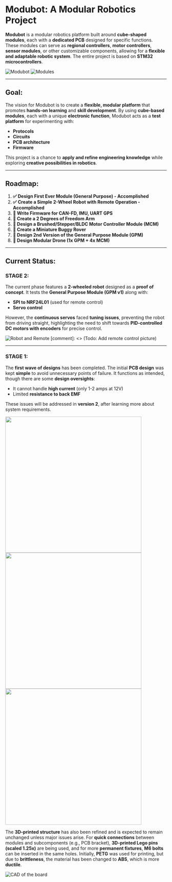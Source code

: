 # **Modubot: A Modular Robotics Project**

**Modubot** is a modular robotics platform built around **cube-shaped modules**, each with a **dedicated PCB** designed for specific functions. These modules can serve as **regional controllers**, **motor controllers**, **sensor modules**, or other customizable components, allowing for a **flexible and adaptable robotic system**. The entire project is based on **STM32 microcontrollers**.

![Modubot](docs/media/BasicRobot_photo.jpg) ![Modules](modubot_image2.jpg)

---

## **Goal:**

The vision for Modubot is to create a **flexible, modular platform** that promotes **hands-on learning** and **skill development**. By using **cube-based modules**, each with a unique **electronic function**, Modubot acts as a **test platform** for experimenting with:

- **Protocols**
- **Circuits**
- **PCB architecture**
- **Firmware**

This project is a chance to **apply and refine engineering knowledge** while exploring **creative possibilities in robotics**.

---

## **Roadmap:**
1. **✅ Design First Ever Module (General Purpose) - Accomplished**
2. **✅ Create a Simple 2-Wheel Robot with Remote Operation - Accomplished**
3. **🔲 Write Firmware for CAN-FD, IMU, UART GPS**
4. **🔲 Create a 2 Degrees of Freedom Arm**
5. **🔲 Design a Brushed/Stepper/BLDC Motor Controller Module (MCM)**
6. **🔲 Create a Miniature Buggy Rover**
7. **🔲 Design 2nd Version of the General Purpose Module (GPM)**
8. **🔲 Design Modular Drone (1x GPM + 4x MCM)**

---

## **Current Status:**

### **STAGE 2:**
The current phase features a **2-wheeled robot** designed as a **proof of concept**. It tests the **General Purpose Module (GPM v1)** along with:

- **SPI to NRF24L01** (used for remote control)
- **Servo control**

However, the **continuous servos** faced **tuning issues**, preventing the robot from driving straight, highlighting the need to shift towards **PID-controlled DC motors with encoders** for precise control.

![Robot and Remote](docs/media/BasicRobot_photo.jpg)
[comment]: <> (Todo: Add remote control picture)


---

### **STAGE 1:**
The **first wave of designs** has been completed. The initial **PCB design** was kept **simple** to avoid unnecessary points of failure. It functions as intended, though there are some **design oversights**:

- It cannot handle **high current** (only 1-2 amps at 12V)
- Limited **resistance to back EMF**

These issues will be addressed in **version 2**, after learning more about system requirements.

<img src="docs/media/GPMv1_pcb_render.png" width="425"/> <img src="docs/media/GPMv1_schematic.png" width="425"/> <img src="docs/media/GPMv1_routing.png" width="425"/> 


The **3D-printed structure** has also been refined and is expected to remain unchanged unless major issues arise. For **quick connections** between modules and subcomponents (e.g., PCB bracket), **3D-printed Lego pins (scaled 1.25x)** are being used, and for more **permanent fixtures**, **M6 bolts** can be inserted in the same holes. Initially, **PETG** was used for printing, but due to **brittleness**, the material has been changed to **ABS**, which is more **ductile**.

![CAD of the board](docs/media/CubeFrameRender.png)

